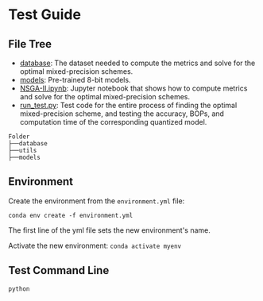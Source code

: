 # Test Guide
## File Tree
- [database](database): The dataset needed to compute the metrics and solve for the optimal mixed-precision schemes.
- [models](models): Pre-trained 8-bit models.
- [NSGA-II.ipynb](NSGA-II.ipynb): Jupyter notebook that shows how to compute metrics and solve for the optimal mixed-precision schemes.
- [run_test.py](run_test.py): Test code for the entire process of finding the optimal mixed-precision scheme, and testing the accuracy, BOPs, and computation time of the corresponding quantized model.
```
Folder
├──database
├──utils
├──models
```

## Environment
Create the environment from the `environment.yml` file:
```
conda env create -f environment.yml
```
The first line of the yml file sets the new environment's name. 

Activate the new environment: `conda activate myenv`

## Test Command Line
```
python
```